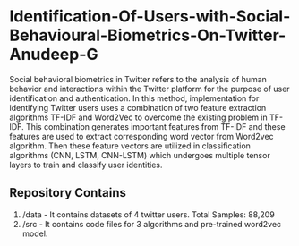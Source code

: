 # Identification-Of-Users-with-Social-Behavioural-Biometrics-On-Twitter-Anudeep-G

Social behavioral biometrics in Twitter refers to the analysis of human behavior and interactions within the Twitter platform for the purpose of user identification and authentication. In this method, implementation for identifying Twitter users uses a combination of two feature extraction algorithms TF-IDF and Word2Vec to overcome the existing problem in TF-IDF. This combination generates important features from TF-IDF and these features are used to extract corresponding word vector from Word2vec algorithm. Then these feature vectors are utilized in classification algorithms (CNN, LSTM, CNN-LSTM) which undergoes multiple tensor layers to train and classify user identities. 

## Repository Contains 

1. /data - It contains datasets of 4 twitter users. Total Samples: 88,209
2. /src - It contains code files for 3 algorithms and pre-trained word2vec model.
